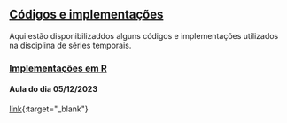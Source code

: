 ## [Códigos e implementações](#)

Aqui estão disponibilizaddos alguns códigos e implementações utilizados na disciplina de séries temporais.


### [Implementações em R](#)

#### Aula do dia 05/12/2023
[link]([url](https://github.com/Luizpala/series_temporais/blob/main/dados/%5EBVSP.csv)https://github.com/Luizpala/series_temporais/blob/main/dados/%5EBVSP.csv){:target="_blank"}

